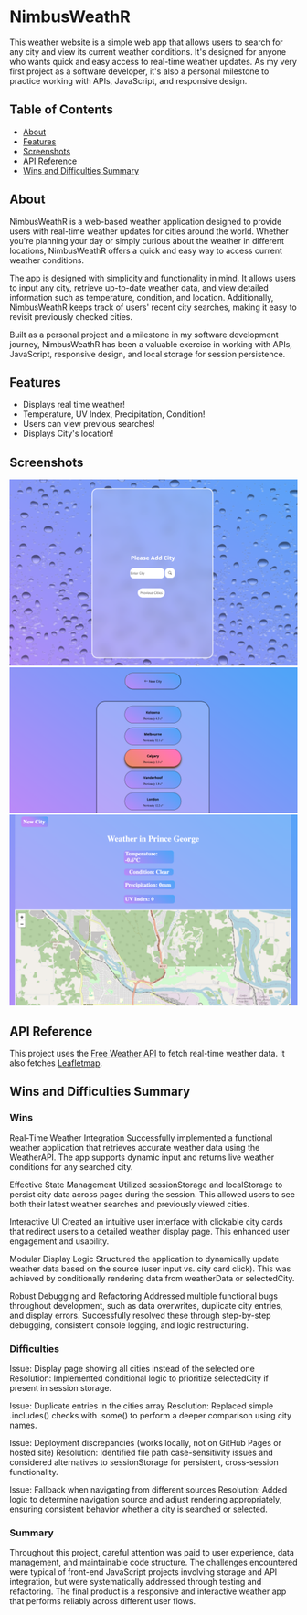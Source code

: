 # NimbusWeathR

This weather website is a simple web app that allows users to search for any city and view its current weather conditions.
It's designed for anyone who wants quick and easy access to real-time weather updates. 
As my very first project as a software developer, it's also a personal milestone to practice working with APIs, JavaScript, and responsive design.

## Table of Contents

- [About](#about)
- [Features](#features)
- [Screenshots](#screenshots)
- [API Reference](#api-reference)
- [Wins and Difficulties Summary](#summary)


## About

NimbusWeathR is a web-based weather application designed to provide users with real-time weather updates for cities around the world. Whether you're planning your day or simply curious about the weather in different locations, NimbusWeathR offers a quick and easy way to access current weather conditions.

The app is designed with simplicity and functionality in mind. It allows users to input any city, retrieve up-to-date weather data, and view detailed information such as temperature, condition, and location. Additionally, NimbusWeathR keeps track of users' recent city searches, making it easy to revisit previously checked cities.

Built as a personal project and a milestone in my software development journey, NimbusWeathR has been a valuable exercise in working with APIs, JavaScript, responsive design, and local storage for session persistence.

## Features

- Displays real time weather!
- Temperature, UV Index, Precipitation, Condition!
- Users can view previous searches!
- Displays City's location!

## Screenshots

![](images/Input-city.png)
![](images/Previous-page.png)
![](images/Display.png)

## API Reference

This project uses the [Free Weather API](https://www.weatherapi.com/) to fetch real-time weather data. It also fetches [Leafletmap](https://leafletjs.com/).

## Wins and Difficulties Summary

### Wins
Real-Time Weather Integration
Successfully implemented a functional weather application that retrieves accurate weather data using the WeatherAPI. The app supports dynamic input and returns live weather conditions for any searched city.

Effective State Management
Utilized sessionStorage and localStorage to persist city data across pages during the session. This allowed users to see both their latest weather searches and previously viewed cities.

Interactive UI
Created an intuitive user interface with clickable city cards that redirect users to a detailed weather display page. This enhanced user engagement and usability.

Modular Display Logic
Structured the application to dynamically update weather data based on the source (user input vs. city card click). This was achieved by conditionally rendering data from weatherData or selectedCity.

Robust Debugging and Refactoring
Addressed multiple functional bugs throughout development, such as data overwrites, duplicate city entries, and display errors.
Successfully resolved these through step-by-step debugging, consistent console logging, and logic restructuring.

### Difficulties
Issue: Display page showing all cities instead of the selected one
Resolution: Implemented conditional logic to prioritize selectedCity if present in session storage.

Issue: Duplicate entries in the cities array
Resolution: Replaced simple .includes() checks with .some() to perform a deeper comparison using city names.

Issue: Deployment discrepancies (works locally, not on GitHub Pages or hosted site)
Resolution: Identified file path case-sensitivity issues and considered alternatives to sessionStorage for persistent, cross-session functionality.

Issue: Fallback when navigating from different sources
Resolution: Added logic to determine navigation source and adjust rendering appropriately, ensuring consistent behavior whether a city is searched or selected.

### Summary
Throughout this project, careful attention was paid to user experience, data management, and maintainable code structure. 
The challenges encountered were typical of front-end JavaScript projects involving storage and API integration, but were systematically addressed through testing and refactoring. 
The final product is a responsive and interactive weather app that performs reliably across different user flows.

